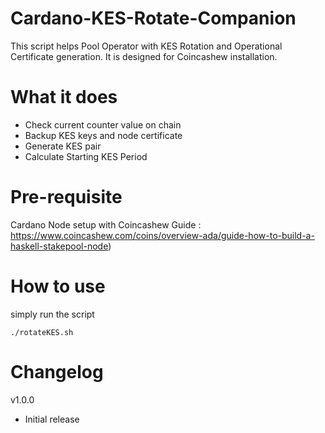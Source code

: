 # Cardano-KES-Rotate-Companion
This script helps Pool Operator with KES Rotation and Operational Certificate generation.
It is designed for Coincashew installation.

# What it does
- Check current counter value on chain
- Backup KES keys and node certificate
- Generate KES pair
- Calculate Starting KES Period

# Pre-requisite
Cardano Node setup with Coincashew Guide : https://www.coincashew.com/coins/overview-ada/guide-how-to-build-a-haskell-stakepool-node)

# How to use
simply run the script 
```shell
./rotateKES.sh
```

# Changelog

v1.0.0

- Initial release
